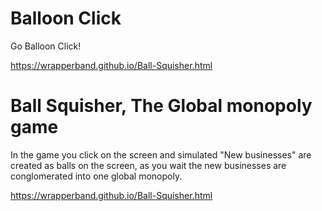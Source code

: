 # Balloon Click

Go Balloon Click!

https://wrapperband.github.io/Ball-Squisher.html

# Ball Squisher, The Global monopoly game

In the game you click on the screen and simulated "New businesses"  are created as balls on the screen, as you wait the new businesses are conglomerated into one global monopoly.

https://wrapperband.github.io/Ball-Squisher.html

